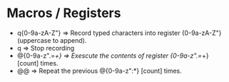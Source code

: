 # Macros / Registers

- q{0-9a-zA-Z"} => Record typed characters into register {0-9a-zA-Z"} (uppercase to append).
- q => Stop recording
- @{0-9a-z".=*+} => Exescute the contents of register {0-9a-z".=*+} [count] times.  
- @@ => Repeat the previous @{0-9a-z":*} [count] times.
